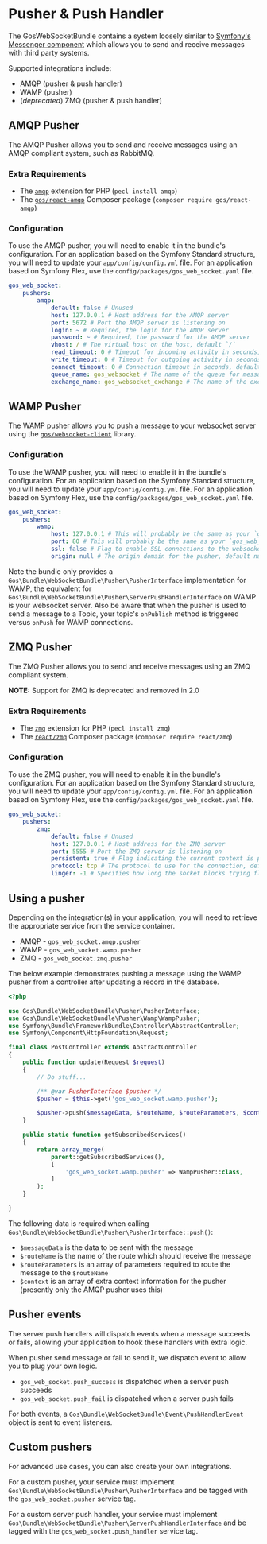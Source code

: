 # Pusher & Push Handler

The GosWebSocketBundle contains a system loosely similar to [Symfony's Messenger component](https://symfony.com/doc/current/components/messenger.html) which allows you to send and receive messages with third party systems.

Supported integrations include:

* AMQP (pusher & push handler)
* WAMP (pusher)
* (_deprecated_) ZMQ (pusher & push handler)

## AMQP Pusher

The AMQP Pusher allows you to send and receive messages using an AMQP compliant system, such as RabbitMQ.

### Extra Requirements

* The [`amqp`](https://pecl.php.net/package/amqp) extension for PHP (`pecl install amqp`)
* The [`gos/react-amqp`](https://github.com/GeniusesOfSymfony/ReactAMQP) Composer package (`composer require gos/react-amqp`)

### Configuration

To use the AMQP pusher, you will need to enable it in the bundle's configuration. For an application based on the Symfony Standard structure, you will need to update your `app/config/config.yml` file. For an application based on Symfony Flex, use the `config/packages/gos_web_socket.yaml` file.

```yaml
gos_web_socket:
    pushers:
        amqp:
            default: false # Unused
            host: 127.0.0.1 # Host address for the AMQP server
            port: 5672 # Port the AMQP server is listening on
            login: ~ # Required, the login for the AMQP server
            password: ~ # Required, the password for the AMQP server
            vhost: / # The virtual host on the host, default `/`
            read_timeout: 0 # Timeout for incoming activity in seconds, default 0
            write_timeout: 0 # Timeout for outgoing activity in seconds, default 0
            connect_timeout: 0 # Connection timeout in seconds, default 0
            queue_name: gos_websocket # The name of the queue for messages, default `gos_websocket`
            exchange_name: gos_websocket_exchange # The name of the exchange for messages, default `gos_websocket`
```

## WAMP Pusher

The WAMP pusher allows you to push a message to your websocket server using the [`gos/websocket-client`](https://github.com/GeniusesOfSymfony/WebSocketPhpClient) library.

### Configuration

To use the WAMP pusher, you will need to enable it in the bundle's configuration. For an application based on the Symfony Standard structure, you will need to update your `app/config/config.yml` file. For an application based on Symfony Flex, use the `config/packages/gos_web_socket.yaml` file.

```yaml
gos_web_socket:
    pushers:
        wamp:
            host: 127.0.0.1 # This will probably be the same as your `gos_web_socket.server.host` value
            port: 80 # This will probably be the same as your `gos_web_socket.server.port` value
            ssl: false # Flag to enable SSL connections to the websocket server, default false
            origin: null # The origin domain for the pusher, default null (if origin checking is enabled on your websocket server, this value must be allowed)
```

Note the bundle only provides a `Gos\Bundle\WebSocketBundle\Pusher\PusherInterface` implementation for WAMP, the equivalent for `Gos\Bundle\WebSocketBundle\Pusher\ServerPushHandlerInterface` on WAMP is your websocket server. Also be aware that when the pusher is used to send a message to a Topic, your topic's `onPublish` method is triggered versus `onPush` for WAMP connections.

## ZMQ Pusher

The ZMQ Pusher allows you to send and receive messages using an ZMQ compliant system.

**NOTE:** Support for ZMQ is deprecated and removed in 2.0 

### Extra Requirements

* The [`zmq`](https://pecl.php.net/package/zmq) extension for PHP (`pecl install zmq`)
* The [`react/zmq`](https://github.com/friends-of-reactphp/zmq) Composer package (`composer require react/zmq`)

### Configuration

To use the ZMQ pusher, you will need to enable it in the bundle's configuration. For an application based on the Symfony Standard structure, you will need to update your `app/config/config.yml` file. For an application based on Symfony Flex, use the `config/packages/gos_web_socket.yaml` file.

```yaml
gos_web_socket:
    pushers:
        zmq:
            default: false # Unused
            host: 127.0.0.1 # Host address for the ZMQ server
            port: 5555 # Port the ZMQ server is listening on
            persistent: true # Flag indicating the current context is persistent, default `true`
            protocol: tcp # The protocol to use for the connection, default `tcp`
            linger: -1 # Specifies how long the socket blocks trying flush messages after it has been closed, default -1
```

## Using a pusher

Depending on the integration(s) in your application, you will need to retrieve the appropriate service from the service container.

* AMQP - `gos_web_socket.amqp.pusher`
* WAMP - `gos_web_socket.wamp.pusher`
* ZMQ - `gos_web_socket.zmq.pusher`

The below example demonstrates pushing a message using the WAMP pusher from a controller after updating a record in the database.

```php
<?php

use Gos\Bundle\WebSocketBundle\Pusher\PusherInterface;
use Gos\Bundle\WebSocketBundle\Pusher\Wamp\WampPusher;
use Symfony\Bundle\FrameworkBundle\Controller\AbstractController;
use Symfony\Component\HttpFoundation\Request;

final class PostController extends AbstractController
{
    public function update(Request $request)
    {
        // Do stuff...

        /** @var PusherInterface $pusher */
        $pusher = $this->get('gos_web_socket.wamp.pusher');

        $pusher->push($messageData, $routeName, $routeParameters, $context);
    }

    public static function getSubscribedServices()
    {
        return array_merge(
            parent::getSubscribedServices(),
            [
                'gos_web_socket.wamp.pusher' => WampPusher::class,
            ]
        );
    }

}
```

The following data is required when calling `Gos\Bundle\WebSocketBundle\Pusher\PusherInterface::push()`:

* `$messageData` is the data to be sent with the message
* `$routeName` is the name of the route which should receive the message
* `$routeParameters` is an array of parameters required to route the message to the `$routeName`
* `$context` is an array of extra context information for the pusher (presently only the AMQP pusher uses this)

## Pusher events

The server push handlers will dispatch events when a message succeeds or fails, allowing your application to hook these handlers with extra logic.

When pusher send message or fail to send it, we dispatch event to allow you to plug your own logic.

* `gos_web_socket.push_success` is dispatched when a server push succeeds
* `gos_web_socket.push_fail` is dispatched when a server push fails

For both events, a `Gos\Bundle\WebSocketBundle\Event\PushHandlerEvent` object is sent to event listeners.

## Custom pushers

For advanced use cases, you can also create your own integrations.

For a custom pusher, your service must implement `Gos\Bundle\WebSocketBundle\Pusher\PusherInterface` and be tagged with the `gos_web_socket.pusher` service tag.

For a custom server push handler, your service must implement `Gos\Bundle\WebSocketBundle\Pusher\ServerPushHandlerInterface` and be tagged with the `gos_web_socket.push_handler` service tag.
